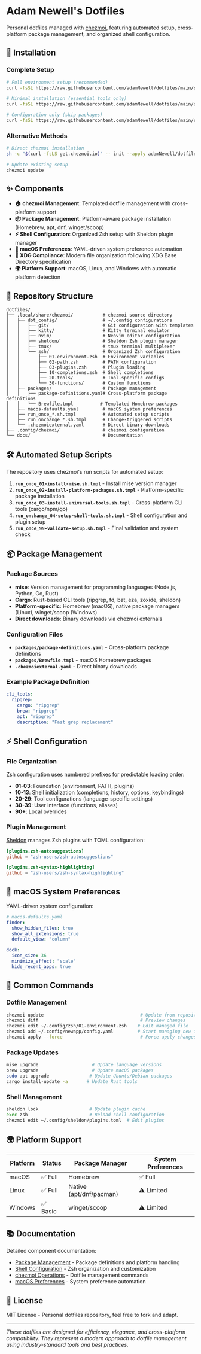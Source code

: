 # Adam Newell's Dotfiles

Personal dotfiles managed with [chezmoi](https://www.chezmoi.io/), featuring automated setup, cross-platform package management, and organized shell configuration.

## 🚀 Installation

### Complete Setup

```bash
# Full environment setup (recommended)
curl -fsSL https://raw.githubusercontent.com/adamNewell/dotfiles/main/setup.sh | bash

# Minimal installation (essential tools only)
curl -fsSL https://raw.githubusercontent.com/adamNewell/dotfiles/main/setup.sh | bash -s -- --minimal

# Configuration only (skip packages)
curl -fsSL https://raw.githubusercontent.com/adamNewell/dotfiles/main/setup.sh | bash -s -- --skip-packages
```

### Alternative Methods

```bash
# Direct chezmoi installation
sh -c "$(curl -fsLS get.chezmoi.io)" -- init --apply adamNewell/dotfiles

# Update existing setup
chezmoi update
```

## ✨ Components

- **🏠 chezmoi Management**: Templated dotfile management with cross-platform support
- **📦 Package Management**: Platform-aware package installation (Homebrew, apt, dnf, winget/scoop)
- **⚡ Shell Configuration**: Organized Zsh setup with Sheldon plugin manager
- **🎨 macOS Preferences**: YAML-driven system preference automation
- **🔧 XDG Compliance**: Modern file organization following XDG Base Directory specification
- **🌍 Platform Support**: macOS, Linux, and Windows with automatic platform detection

## 📁 Repository Structure

```
dotfiles/
├── .local/share/chezmoi/           # chezmoi source directory
│   ├── dot_config/                 # ~/.config configurations
│   │   ├── git/                    # Git configuration with templates
│   │   ├── kitty/                  # Kitty terminal emulator
│   │   ├── nvim/                   # Neovim editor configuration
│   │   ├── sheldon/                # Sheldon Zsh plugin manager
│   │   ├── tmux/                   # tmux terminal multiplexer
│   │   └── zsh/                    # Organized Zsh configuration
│   │       ├── 01-environment.zsh  # Environment variables
│   │       ├── 02-path.zsh         # PATH configuration
│   │       ├── 03-plugins.zsh      # Plugin loading
│   │       ├── 10-completions.zsh  # Shell completions
│   │       ├── 20-tools/           # Tool-specific configs
│   │       └── 30-functions/       # Custom functions
│   ├── packages/                   # Package management
│   │   ├── package-definitions.yaml# Cross-platform package definitions
│   │   └── Brewfile.tmpl          # Templated Homebrew packages
│   ├── macos-defaults.yaml         # macOS system preferences
│   ├── run_once_*.sh.tmpl          # Automated setup scripts
│   ├── run_onchange_*.sh.tmpl      # Change-triggered scripts
│   └── .chezmoiexternal.yaml       # Direct binary downloads
├── .config/chezmoi/                # chezmoi configuration
└── docs/                           # Documentation
```

## 🛠️ Automated Setup Scripts

The repository uses chezmoi's run scripts for automated setup:

1. **`run_once_01-install-mise.sh.tmpl`** - Install mise version manager
2. **`run_once_02-install-platform-packages.sh.tmpl`** - Platform-specific package installation
3. **`run_once_03-install-universal-tools.sh.tmpl`** - Cross-platform CLI tools (cargo/npm/go)
4. **`run_onchange_04-setup-shell-tools.sh.tmpl`** - Shell configuration and plugin setup
5. **`run_once_99-validate-setup.sh.tmpl`** - Final validation and system check

## 📦 Package Management

### Package Sources

- **mise**: Version management for programming languages (Node.js, Python, Go, Rust)
- **Cargo**: Rust-based CLI tools (ripgrep, fd, bat, eza, zoxide, sheldon)
- **Platform-specific**: Homebrew (macOS), native package managers (Linux), winget/scoop (Windows)
- **Direct downloads**: Binary downloads via chezmoi externals

### Configuration Files

- **`packages/package-definitions.yaml`** - Cross-platform package definitions
- **`packages/Brewfile.tmpl`** - macOS Homebrew packages
- **`.chezmoiexternal.yaml`** - Direct binary downloads

### Example Package Definition

```yaml
cli_tools:
  ripgrep:
    cargo: "ripgrep"
    brew: "ripgrep"
    apt: "ripgrep"
    description: "Fast grep replacement"
```

## ⚡ Shell Configuration

### File Organization

Zsh configuration uses numbered prefixes for predictable loading order:

- **01-03**: Foundation (environment, PATH, plugins)
- **10-13**: Shell initialization (completions, history, options, keybindings)
- **20-29**: Tool configurations (language-specific settings)
- **30-39**: User interface (functions, aliases)
- **90+**: Local overrides

### Plugin Management

[Sheldon](https://github.com/rossmacarthur/sheldon) manages Zsh plugins with TOML configuration:

```toml
[plugins.zsh-autosuggestions]
github = "zsh-users/zsh-autosuggestions"

[plugins.zsh-syntax-highlighting]
github = "zsh-users/zsh-syntax-highlighting"
```

## 🍎 macOS System Preferences

YAML-driven system configuration:

```yaml
# macos-defaults.yaml
finder:
  show_hidden_files: true
  show_all_extensions: true
  default_view: "column"

dock:
  icon_size: 36
  minimize_effect: "scale"
  hide_recent_apps: true
```

## 🔧 Common Commands

### Dotfile Management

```bash
chezmoi update                                    # Update from repository
chezmoi diff                                      # Preview changes
chezmoi edit ~/.config/zsh/01-environment.zsh    # Edit managed file
chezmoi add ~/.config/newapp/config.yaml         # Start managing new file
chezmoi apply --force                             # Force apply changes
```

### Package Updates

```bash
mise upgrade                    # Update language versions
brew upgrade                    # Update macOS packages
sudo apt upgrade               # Update Ubuntu/Debian packages
cargo install-update -a       # Update Rust tools
```

### Shell Management

```bash
sheldon lock                   # Update plugin cache
exec zsh                       # Reload shell configuration
chezmoi edit ~/.config/sheldon/plugins.toml  # Edit plugins
```

## 🌍 Platform Support

| Platform | Status  | Package Manager         | System Preferences |
|----------|---------|-------------------------|--------------------|
| macOS    | ✅ Full  | Homebrew                | ✅ Full            |
| Linux    | ✅ Full  | Native (apt/dnf/pacman) | ⚠️ Limited         |
| Windows  | ✅ Basic | winget/scoop            | ⚠️ Limited         |

## 📚 Documentation

Detailed component documentation:

- [Package Management](docs/PACKAGE_MANAGEMENT.md) - Package definitions and platform handling
- [Shell Configuration](docs/SHELL_CONFIGURATION.md) - Zsh organization and customization
- [chezmoi Operations](docs/CHEZMOI_USAGE.md) - Dotfile management commands
- [macOS Preferences](docs/MACOS_SETUP.md) - System preference automation

## 📄 License

MIT License - Personal dotfiles repository, feel free to fork and adapt.

---

*These dotfiles are designed for efficiency, elegance, and cross-platform compatibility. They represent a modern approach to dotfile management using industry-standard tools and best practices.*
